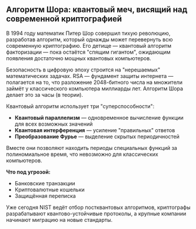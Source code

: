 ## Алгоритм Шора: квантовый меч, висящий над современной криптографией

В 1994 году математик Питер Шор совершил тихую революцию, разработав алгоритм, который однажды может перевернуть всю современную криптографию. Его детище — квантовый алгоритм факторизации — пока остаётся "спящим гигантом", ожидающим появления достаточно мощных квантовых компьютеров.

Безопасность в цифровую эпоху строится на "нерешаемых" математических задачах. RSA — фундамент защиты интернета — полагается на то, что разложение 2048-битного числа на множители займёт у классического компьютера миллиарды лет. Алгоритм Шора делает это за часы (в теории).

Квантовый алгоритм использует три "суперспособности":

- **Квантовый параллелизм** — одновременное вычисление функции для всех возможных значений
- **Квантовая интерференция** — усиление "правильных" ответов
- **Преобразование Фурье** — выделение скрытых периодичностей

Вместе они позволяют находить периоды специальных функций за полиномиальное время, что невозможно для классических компьютеров.

**Что под угрозой:**
- Банковские транзакции
- Криптовалютные кошельки
- Защищённая переписка

Уже сегодня NIST ведёт отбор постквантовых алгоритмов, криптографы разрабатывают квантово-устойчивые протоколы, а крупные компании начинают миграцию на новые стандарты.
